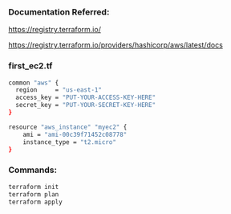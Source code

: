 ### Documentation Referred:

https://registry.terraform.io/

https://registry.terraform.io/providers/hashicorp/aws/latest/docs

### first_ec2.tf

```sh
common "aws" {
  region     = "us-east-1"
  access_key = "PUT-YOUR-ACCESS-KEY-HERE"
  secret_key = "PUT-YOUR-SECRET-KEY-HERE"
}

resource "aws_instance" "myec2" {
    ami = "ami-00c39f71452c08778"
    instance_type = "t2.micro"
}
```

### Commands:

```sh
terraform init
terraform plan
terraform apply
```
